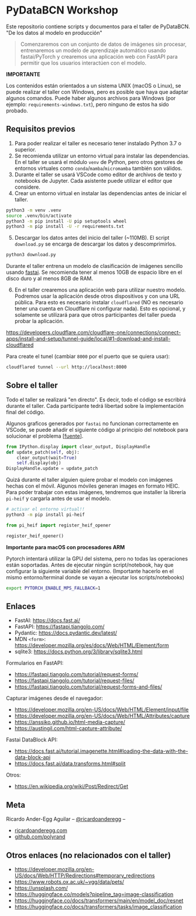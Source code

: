 # PyDataBCN Workshop

Este repositorio contiene scripts y documentos para el taller de PyDataBCN. "De los datos al modelo en producción"

> Comenzaremos con un conjunto de datos de imágenes sin procesar, entrenaremos
> un modelo de aprendizaje automático usando fastai/PyTorch y crearemos una
> aplicación web con FastAPI para permitir que los usuarios interactúen con el
> modelo.

**IMPORTANTE**

Los contenidos están orientados a un sistema UNIX (macOS o Linux), se puede
realizar el taller con Windows, pero es posible que haya que adaptar algunos
comandos. Puede haber algunos archivos para Windows (por ejemplo:
`requirements-windows.txt`), pero ninguno de estos ha sido probado.

## Requisitos previos

1. Para poder realizar el taller es necesario tener instalado Python 3.7 o superior.
2. Se recomienda utilizar un entorno virtual para instalar las dependencias. En el taller se usará el módulo `venv` de Python, pero
   otros gestores de entornos virtuales como `conda`/`mamba`/`micromamba` también son válidos.
3. Durante el taller se usará VSCode como editor de archivos de texto y notebooks de Jupyter. Cada asistente puede utilizar el editor que
   considere.
4. Crear un entorno virtual en instalar las dependencias antes de iniciar el taller.

```sh
python3 -m venv .venv
source .venv/bin/activate
python3 -m pip install -U pip setuptools wheel
python3 -m pip install -U -r requirements.txt
```

5. Descargar los datos antes del inicio del taller (~110MB). El script `download.py` se encarga de descargar los datos y descomprimirlos.

```sh
python3 download.py
```

Durante el taller entrena un modelo de clasificación de imágenes sencillo usando
[fastai](https://docs.fast.ai/). Se recomienda tener al menos 10GB de espacio
libre en el disco duro y al menos 8GB de RAM.

6. En el taller crearemos una aplicación web para utilizar nuestro modelo.
   Podremos usar la aplicación desde otros dispositivos y con una URL pública. Para
   esto es necesario instalar `cloudflared` (NO es necesario tener una cuenta en
   Cloudflare ni configurar nada). Esto es opcional, y solamente se utilizará para
   que otros participantes del taller pueda probar la aplicación.

https://developers.cloudflare.com/cloudflare-one/connections/connect-apps/install-and-setup/tunnel-guide/local/#1-download-and-install-cloudflared

Para create el tunel (cambiar `8000` por el puerto que se quiera usar):

```sh
cloudflared tunnel --url http://localhost:8000
```

## Sobre el taller

Todo el taller se realizará "en directo". Es decir, todo el código se escribirá
durante el taller. Cada participante tedrá libertad sobre la implementación
final del código.

Algunos graficos generados por `fastai` no funcionan correctamente en VSCode, se
puede añadir el siguiente código al principio del notebook para solucionar el
problema [[fuente](https://github.com/microsoft/vscode-jupyter/issues/13163)].

```python
from IPython.display import clear_output, DisplayHandle
def update_patch(self, obj):
    clear_output(wait=True)
    self.display(obj)
DisplayHandle.update = update_patch
```

Quizá durante el taller alguien quiere probar el modelo con imágenes hechas con
el móvil. Algunos móviles generan images en formato HEIC. Para poder trabajar
con estas imágenes, tendremos que installer la librería `pi-heif` y cargarla
antes de usar el modelo.

```sh
# activar el entorno virtual!!
python3 -m pip install pi-heif
```

```python
from pi_heif import register_heif_opener

register_heif_opener()
```

**Importante para macOS con procesadores ARM**

Pytorch intentará utilizar la GPU del sistema, pero no todas las operaciones
están soportadas. Antes de ejecutar ningún script/notebook, hay que configurar
la siguiente variable del entorno. (Importante hacerlo en el mismo
entorno/terminal donde se vayan a ejecutar los scripts/notebooks)

```sh
export PYTORCH_ENABLE_MPS_FALLBACK=1
```

## Enlaces

- FastAI: https://docs.fast.ai/
- FastAPI: https://fastapi.tiangolo.com/
- Pydantic: https://docs.pydantic.dev/latest/
- MDN `<form>`: https://developer.mozilla.org/es/docs/Web/HTML/Element/form
- sqlite3: https://docs.python.org/3/library/sqlite3.html

Formularios en FastAPI:

- https://fastapi.tiangolo.com/tutorial/request-forms/
- https://fastapi.tiangolo.com/tutorial/request-files/
- https://fastapi.tiangolo.com/tutorial/request-forms-and-files/

Capturar imágenes desde el navegador:

- https://developer.mozilla.org/en-US/docs/Web/HTML/Element/input/file
- https://developer.mozilla.org/en-US/docs/Web/HTML/Attributes/capture
- https://anssiko.github.io/html-media-capture/
- https://austingil.com/html-capture-attribute/

Fastai DataBlock API:

- https://docs.fast.ai/tutorial.imagenette.html#loading-the-data-with-the-data-block-api
- https://docs.fast.ai/data.transforms.html#split

Otros:

- https://en.wikipedia.org/wiki/Post/Redirect/Get

## Meta

Ricardo Ander-Egg Aguilar – [@ricardoanderegg](https://twitter.com/ricardoanderegg) –

- [ricardoanderegg.com](http://ricardoanderegg.com/)
- [github.com/polyrand](https://github.com/polyrand/)

## Otros enlaces (no relacionados con el taller)

- https://developer.mozilla.org/en-US/docs/Web/HTTP/Redirections#temporary_redirections
- https://www.robots.ox.ac.uk/~vgg/data/pets/
- https://unsplash.com/
- https://huggingface.co/models?pipeline_tag=image-classification
- https://huggingface.co/docs/transformers/main/en/model_doc/resnet
- https://huggingface.co/docs/transformers/tasks/image_classification
